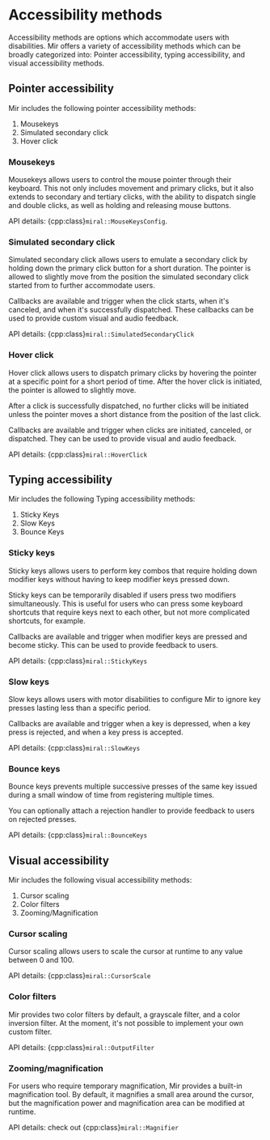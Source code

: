 # Accessibility methods

Accessibility methods are options which
accommodate users with disabilities. Mir offers a variety of accessibility
methods which can be broadly categorized into: Pointer accessibility, typing
accessibility, and visual accessibility methods.

## Pointer accessibility

Mir includes the following pointer accessibility methods:

1. Mousekeys
1. Simulated secondary click
1. Hover click

### Mousekeys

Mousekeys allows users to control the mouse pointer through their keyboard.
This not only includes movement and primary clicks, but it also extends to
secondary and tertiary clicks, with the ability to dispatch single and double
clicks, as well as holding and releasing mouse buttons.

API details: {cpp:class}`miral::MouseKeysConfig`.

### Simulated secondary click

Simulated secondary click allows users to emulate a secondary click by holding
down the primary click button for a short duration. The pointer is allowed to
slightly move from the position the simulated secondary click started from to
further accommodate users.

Callbacks are available and trigger when the click starts,
when it's canceled, and when it's successfully dispatched. These
callbacks can be used to provide custom visual and audio feedback.

API details: {cpp:class}`miral::SimulatedSecondaryClick`

### Hover click

Hover click allows users to dispatch primary clicks by hovering the pointer at
a specific point for a short period of time. After the hover click is
initiated, the pointer is allowed to slightly move.

After a click is successfully dispatched, no further clicks will be initiated
unless the pointer moves a short distance from the position of the last click.

Callbacks are available and trigger when clicks are initiated, canceled,
or dispatched. They can be used to provide visual and audio feedback.

API details: {cpp:class}`miral::HoverClick`

## Typing accessibility

Mir includes the following Typing accessibility methods:

1. Sticky Keys
1. Slow Keys
1. Bounce Keys

### Sticky keys

Sticky keys allows users to perform key combos that require holding down
modifier keys without having to keep modifier keys pressed down.

Sticky keys can be temporarily disabled if users press two modifiers
simultaneously. This is useful for users who can press some keyboard shortcuts
that require keys next to each other, but not more complicated shortcuts, for
example.

Callbacks are available and trigger when modifier keys are pressed and become
sticky. This can be used to provide feedback to users.

API details: {cpp:class}`miral::StickyKeys`

### Slow keys

Slow keys allows users with motor disabilities to configure Mir to ignore key
presses lasting less than a specific period.

Callbacks are available and trigger when a key is depressed,
when a key press is rejected, and when a key press is accepted.

API details: {cpp:class}`miral::SlowKeys`

### Bounce keys

Bounce keys prevents multiple successive presses of the same key issued during
a small window of time from registering multiple times.

You can optionally attach a rejection handler to provide feedback to users on
rejected presses.

API details: {cpp:class}`miral::BounceKeys`

## Visual accessibility

Mir includes the following visual accessibility methods:

1. Cursor scaling
1. Color filters
1. Zooming/Magnification

### Cursor scaling

Cursor scaling allows users to scale the cursor at runtime to any value between
0 and 100.

API details: {cpp:class}`miral::CursorScale`

### Color filters

Mir provides two color filters by default, a grayscale filter, and a color
inversion filter. At the moment, it's not possible to implement your own custom
filter.

API details: {cpp:class}`miral::OutputFilter`

### Zooming/magnification

For users who require temporary magnification, Mir provides a built-in
magnification tool. By default, it magnifies a small area around the cursor,
but the magnification power and magnification area can be modified at runtime.

API details: check out {cpp:class}`miral::Magnifier`
